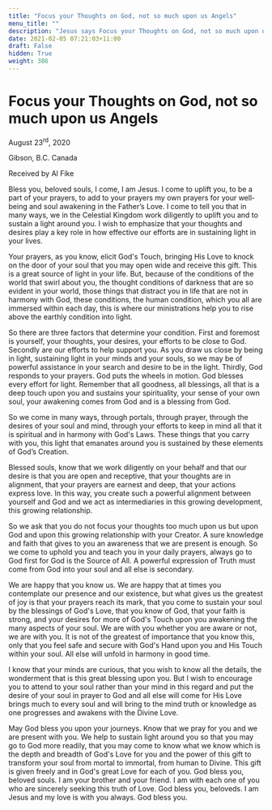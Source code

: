 ```yaml
---
title: "Focus your Thoughts on God, not so much upon us Angels"
menu_title: ""
description: "Jesus says Focus your Thoughts on God, not so much upon us Angels"
date: 2021-02-05 07:21:03+11:00
draft: False
hidden: True
weight: 386
---
```

# Focus your Thoughts on God, not so much upon us Angels

August 23<sup>rd</sup>, 2020

Gibson, B.C. Canada

Received by Al Fike



Bless you, beloved souls, I come, I am Jesus. I come to uplift you, to be a part of your prayers, to add to your prayers my own prayers for your well-being and soul awakening in the Father’s Love. I come to tell you that in many ways, we in the Celestial Kingdom work diligently to uplift you and to sustain a light around you. I wish to emphasize that your thoughts and desires play a key role in how effective our efforts are in sustaining light in your lives.

Your prayers, as you know, elicit God's Touch, bringing His Love to knock on the door of your soul that you may open wide and receive this gift. This is a great source of light in your life. But, because of the conditions of the world that swirl about you, the thought conditions of darkness that are so evident in your world, those things that distract you in life that are not in harmony with God, these conditions, the human condition, which you all are immersed within each day, this is where our ministrations help you to rise above the earthly condition into light.

So there are three factors that determine your condition. First and foremost is yourself, your thoughts, your desires, your efforts to be close to God. Secondly are our efforts to help support you. As you draw us close by being in light, sustaining light in your minds and your souls, so we may be of powerful assistance in your search and desire to be in the light. Thirdly, God responds to your prayers. God puts the wheels in motion. God blesses every effort for light. Remember that all goodness, all blessings, all that is a deep touch upon you and sustains your spirituality, your sense of your own soul, your awakening comes from God and is a blessing from God.

So we come in many ways, through portals, through prayer, through the desires of your soul and mind, through your efforts to keep in mind all that it is spiritual and in harmony with God's Laws. These things that you carry with you, this light that emanates around you is sustained by these elements of God’s Creation. 

Blessed souls, know that we work diligently on your behalf and that our desire is that you are open and receptive, that your thoughts are in alignment, that your prayers are earnest and deep, that your actions express love. In this way, you create such a powerful alignment between yourself and God and we act as intermediaries in this growing development, this growing relationship. 

So we ask that you do not focus your thoughts too much upon us but upon God and upon this growing relationship with your Creator. A sure knowledge and faith that gives to you an awareness that we are present is enough. So we come to uphold you and teach you in your daily prayers, always go to God first for God is the Source of All. A powerful expression of Truth must come from God into your soul and all else is secondary.

We are happy that you know us. We are happy that at times you contemplate our presence and our existence, but what gives us the greatest of joy is that your prayers reach its mark, that you come to sustain your soul by the blessings of God's Love, that you know of God, that your faith is strong, and your desires for more of God's Touch upon you awakening the many aspects of your soul. We are with you whether you are aware or not, we are with you. It is not of the greatest of importance that you know this, only that you feel safe and secure with God's Hand upon you and His Touch within your soul. All else will unfold in harmony in good time.

I know that your minds are curious, that you wish to know all the details, the wonderment that is this great blessing upon you. But I wish to encourage you to attend to your soul rather than your mind in this regard and put the desire of your soul in prayer to God and all else will come for His Love brings much to every soul and will bring to the mind truth or knowledge as one progresses and awakens with the Divine Love.

May God bless you upon your journeys. Know that we pray for you and we are present with you. We help to sustain light around you so that you may go to God more readily, that you may come to know what we know which is the depth and breadth of God's Love for you and the power of this gift to transform your soul from mortal to immortal, from human to Divine. This gift is given freely and in God's great Love for each of you. God bless you, beloved souls. I am your brother and your friend. I am with each one of you who are sincerely seeking this truth of Love. God bless you, beloveds. I am Jesus and my love is with you always. God bless you.
